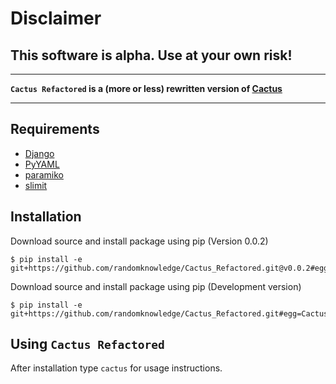 # Disclaimer

## This software is alpha. Use at your own risk!

____

**`Cactus Refactored` is a (more or less) rewritten version of [Cactus](https://github.com/koenbok/)**

____
## Requirements
* [Django](https://www.djangoproject.com/)
* [PyYAML](http://pyyaml.org/)
* [paramiko](http://www.lag.net/paramiko/)
* [slimit](http://slimit.readthedocs.org/en/latest/)

## Installation

Download source and install package using pip (Version 0.0.2)

```console
$ pip install -e git+https://github.com/randomknowledge/Cactus_Refactored.git@v0.0.2#egg=Cactus
```

Download source and install package using pip (Development version)

```console
$ pip install -e git+https://github.com/randomknowledge/Cactus_Refactored.git#egg=Cactus
```


## Using `Cactus Refactored`
After installation type `cactus` for usage instructions.
